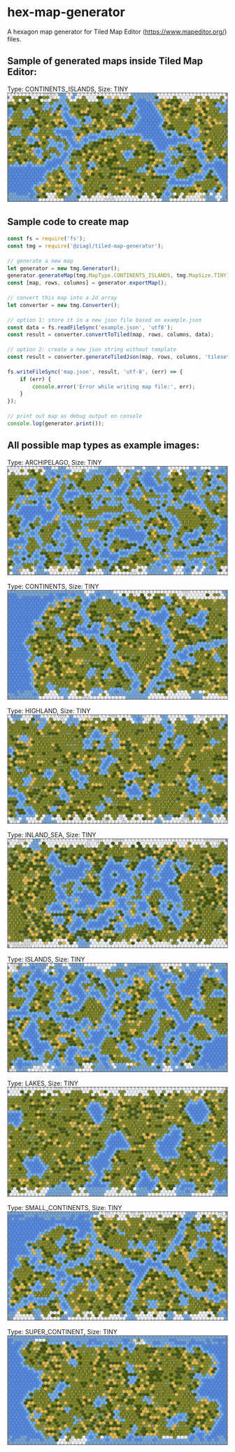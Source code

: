 # hex-map-generator
A hexagon map generator for Tiled Map Editor (https://www.mapeditor.org/) files.

## Sample of generated maps inside Tiled Map Editor:

Type: CONTINENTS_ISLANDS, Size: TINY
![Alt text](example_images/continents_islands-tiny.png?raw=true "Type: CONTINENTS_ISLANDS, Size: TINY")

## Sample code to create map

```typescript
const fs = require('fs');
const tmg = require('@ziagl/tiled-map-generator');

// generate a new map
let generator = new tmg.Generator();
generator.generateMap(tmg.MapType.CONTINENTS_ISLANDS, tmg.MapSize.TINY);
const [map, rows, columns] = generator.exportMap();

// convert this map into a 2d array
let converter = new tmg.Converter();

// option 1: store it in a new json file based on example.json
const data = fs.readFileSync('example.json', 'utf8');
const result = converter.convertToTiled(map, rows, columns, data);

// option 2: create a new json string without template
const result = converter.generateTiledJson(map, rows, columns, 'tileset.png', 32, 34, 416, 34, 13, 13, "#ffffff");

fs.writeFileSync('map.json', result, 'utf-8', (err) => {
    if (err) {
        console.error('Error while writing map file:', err);
    }
});

// print out map as debug output on console
console.log(generator.print());
```

## All possible map types as example images:

Type: ARCHIPELAGO, Size: TINY
![Alt text](example_images/archipelago-tiny.png?raw=true "Type: ARCHIPELAGO, Size: TINY")

Type: CONTINENTS, Size: TINY
![Alt text](example_images/continents-tiny.png?raw=true "Type: CONTINENTS, Size: TINY")

Type: HIGHLAND, Size: TINY
![Alt text](example_images/highland-tiny.png?raw=true "Type: HIGHLAND, Size: TINY")

Type: INLAND_SEA, Size: TINY
![Alt text](example_images/inland_sea-tiny.png?raw=true "Type: INLAND_SEA, Size: TINY")

Type: ISLANDS, Size: TINY
![Alt text](example_images/islands-tiny.png?raw=true "Type: ISLANDS, Size: TINY")

Type: LAKES, Size: TINY
![Alt text](example_images/lakes-tiny.png?raw=true "Type: LAKES, Size: TINY")

Type: SMALL_CONTINENTS, Size: TINY
![Alt text](example_images/small_continents-tiny.png?raw=true "Type: SMALL_CONTINENTS, Size: TINY")

Type: SUPER_CONTINENT, Size: TINY
![Alt text](example_images/super_continent-tiny.png?raw=true "Type: SUPER_CONTINENT, Size: TINY")